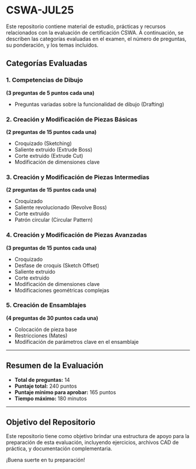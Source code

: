 # CSWA-JUL25
Este repositorio contiene material de estudio, prácticas y recursos relacionados con la evaluación de certificación CSWA. A continuación, se describen las categorías evaluadas en el examen, el número de preguntas, su ponderación, y los temas incluidos.

## Categorías Evaluadas

### 1. Competencias de Dibujo  
**(3 preguntas de 5 puntos cada una)**  
- Preguntas variadas sobre la funcionalidad de dibujo (Drafting)

### 2. Creación y Modificación de Piezas Básicas  
**(2 preguntas de 15 puntos cada una)**  
- Croquizado (Sketching)  
- Saliente extruido (Extrude Boss)  
- Corte extruido (Extrude Cut)  
- Modificación de dimensiones clave  

### 3. Creación y Modificación de Piezas Intermedias  
**(2 preguntas de 15 puntos cada una)**  
- Croquizado  
- Saliente revolucionado (Revolve Boss)  
- Corte extruido  
- Patrón circular (Circular Pattern)  

### 4. Creación y Modificación de Piezas Avanzadas  
**(3 preguntas de 15 puntos cada una)**  
- Croquizado  
- Desfase de croquis (Sketch Offset)  
- Saliente extruido  
- Corte extruido  
- Modificación de dimensiones clave  
- Modificaciones geométricas complejas  

### 5. Creación de Ensamblajes  
**(4 preguntas de 30 puntos cada una)**  
- Colocación de pieza base  
- Restricciones (Mates)  
- Modificación de parámetros clave en el ensamblaje  

---

## Resumen de la Evaluación

- **Total de preguntas:** 14  
- **Puntaje total:** 240 puntos  
- **Puntaje mínimo para aprobar:** 165 puntos  
- **Tiempo máximo:** 180 minutos  

---

## Objetivo del Repositorio

Este repositorio tiene como objetivo brindar una estructura de apoyo para la preparación de esta evaluación, incluyendo ejercicios, archivos CAD de práctica, y documentación complementaria.

¡Buena suerte en tu preparación!
